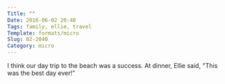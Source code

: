 ```yaml
---
Title: ""
Date: 2016-06-02 20:40
Tags: family, ellie, travel
Template: formats/micro
Slug: 02-2040
Category: micro
---
```


I think our day trip to the beach was a success. At dinner, Ellie said, "This was the best day ever!"

